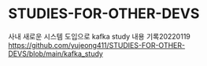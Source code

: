# STUDIES-FOR-OTHER-DEVS

사내 새로운 시스템 도입으로 kafka study 내용 기록20220119
https://github.com/yujeong411/STUDIES-FOR-OTHER-DEVS/blob/main/kafka_study
